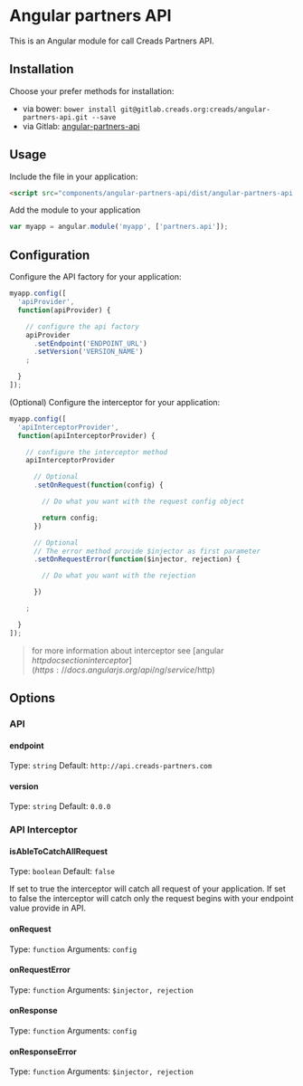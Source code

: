 # Angular partners API

This is an Angular module for call Creads Partners API.

## Installation

Choose your prefer methods for installation:

* via bower: `bower install git@gitlab.creads.org:creads/angular-partners-api.git --save`
* via Gitlab: [angular-partners-api](http://gitlab.creads.org/creads/angular-partners-api/repository/archive.zip)

## Usage

Include the file in your application:

```html
<script src="components/angular-partners-api/dist/angular-partners-api.js" ></script>
```

Add the module to your application

```js
var myapp = angular.module('myapp', ['partners.api']);
```

## Configuration

Configure the API factory for your application:

```js
myapp.config([
  'apiProvider',
  function(apiProvider) {

    // configure the api factory
    apiProvider
      .setEndpoint('ENDPOINT_URL')
      .setVersion('VERSION_NAME')
    ;

  }
]);
```

(Optional) Configure the interceptor for your application:

```js
myapp.config([
  'apiInterceptorProvider',
  function(apiInterceptorProvider) {

    // configure the interceptor method
    apiInterceptorProvider

      // Optional
      .setOnRequest(function(config) {

        // Do what you want with the request config object

        return config;
      })

      // Optional
      // The error method provide $injector as first parameter
      .setOnRequestError(function($injector, rejection) {

        // Do what you want with the rejection

      })

    ;

  }
]);
```
> for more information about interceptor see [angular $http doc section interceptor](https://docs.angularjs.org/api/ng/service/$http)

## Options

### API

#### endpoint

Type: `string` Default: `http://api.creads-partners.com`

#### version

Type: `string` Default: `0.0.0`

### API Interceptor

#### isAbleToCatchAllRequest

Type: `boolean` Default: `false`

If set to true the interceptor will catch all request of your application.
If set to false the interceptor will catch only the request begins with your endpoint value provide in API.

#### onRequest

Type: `function` Arguments: `config`

#### onRequestError

Type: `function` Arguments: `$injector, rejection`

#### onResponse

Type: `function` Arguments: `config`

#### onResponseError

Type: `function` Arguments: `$injector, rejection`